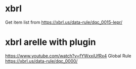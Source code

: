 # xbrl
Get item list from https://xbrl.us/data-rule/dqc_0015-lepr/
# xbrl arelle with plugin
https://www.youtube.com/watch?v=fYWxxiUfRx4
Global Rule
https://xbrl.us/data-rule/dqc_0000/
